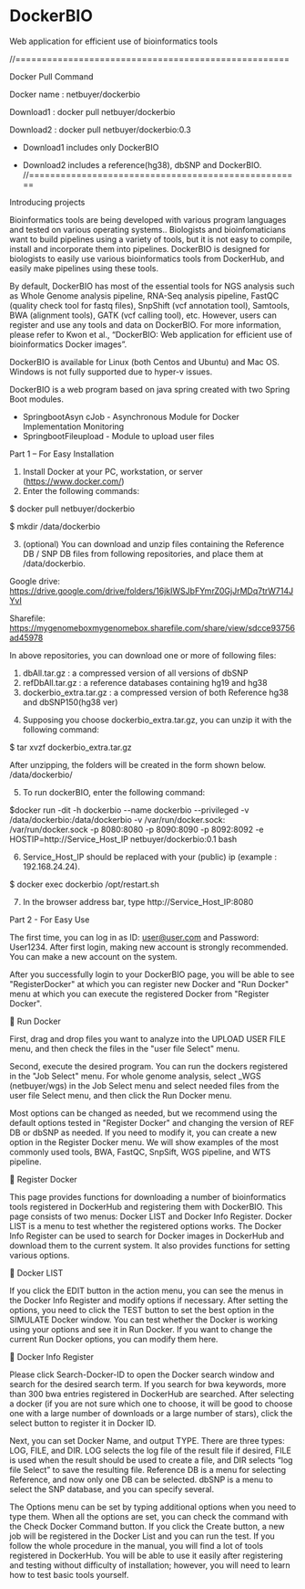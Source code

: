 # DockerBIO
Web application for efficient use of bioinformatics tools

//====================================================

Docker Pull Command

Docker name	: netbuyer/dockerbio

Download1	: docker pull netbuyer/dockerbio

Download2	: docker pull netbuyer/dockerbio:0.3

* Download1 includes only DockerBIO

* Download2 includes a reference(hg38), dbSNP and DockerBIO.
//====================================================



Introducing projects

Bioinformatics tools are being developed with various program languages and tested on various operating systems.. Biologists and bioinfomaticians want to build pipelines using a variety of tools, but it is not easy to compile, install and incorporate them into pipelines. DockerBIO is designed for biologists to easily use various bioinformatics tools from DockerHub, and easily make pipelines using these tools.

By default, DockerBIO has most of the essential tools for NGS analysis such as Whole Genome analysis pipeline, RNA-Seq analysis pipeline, FastQC (quality check tool for fastq files), SnpShift (vcf annotation tool), Samtools, BWA (alignment tools), GATK (vcf calling tool), etc. However, users can register and use any tools and data on DockerBIO. For more information, please refer to Kwon et al., “DockerBIO: Web application for efficient use of bioinformatics Docker images”.

DockerBIO is available for Linux (both Centos and Ubuntu) and Mac OS. Windows is not fully supported due to hyper-v issues.

DockerBIO is a web program based on java spring created with two Spring Boot modules.
-	SpringbootAsyn cJob - Asynchronous Module for Docker Implementation Monitoring
-	SpringbootFileupload - Module to upload user files



Part 1 – For Easy Installation
1.	Install Docker at your PC, workstation, or server (https://www.docker.com/)
2.	Enter the following commands:


  $ docker pull netbuyer/dockerbio
  
  $ mkdir /data/dockerbio


3.	(optional) You can download and unzip files containing the Reference DB / SNP DB files from following repositories, and place them at /data/dockerbio.

Google drive: https://drive.google.com/drive/folders/16jkIWSJbFYmrZ0GjJrMDq7trW714JYvI

Sharefile: https://mygenomeboxmygenomebox.sharefile.com/share/view/sdcce93756ad45978


In above repositories, you can download one or more of following files:

1) dbAll.tar.gz : a compressed version of all versions of dbSNP
2) refDbAll.tar.gz : a reference databases containing hg19 and hg38
3) dockerbio_extra.tar.gz : a compressed version of both Reference hg38 and dbSNP150(hg38 ver)

4.	Supposing you choose dockerbio_extra.tar.gz, you can unzip it with the following command:


  $ tar xvzf dockerbio_extra.tar.gz

After unzipping, the folders will be created in the form shown below.
/data/dockerbio/


5.	To run dockerBIO, enter the following command:


$docker run -dit -h dockerbio --name dockerbio --privileged -v /data/dockerbio:/data/dockerbio -v /var/run/docker.sock: /var/run/docker.sock -p 8080:8080 -p 8090:8090 -p 8092:8092 -e HOSTIP=http://Service_Host_IP netbuyer/dockerbio:0.1 bash


6.	Service_Host_IP should be replaced with your (public) ip (example : 192.168.24.24).


$ docker exec dockerbio /opt/restart.sh

7.	In the browser address bar, type http://Service_Host_IP:8080




Part 2 - For Easy Use

The first time, you can log in as ID: user@user.com and Password: User1234. After first login, making new account is strongly recommended. You can make a new account on the system.

After you successfully login to your DockerBIO page, you will be able to see "RegisterDocker" at which you can register new Docker and "Run Docker" menu at which you can execute the registered Docker from "Register Docker".
 

	Run Docker
 
First, drag and drop files you want to analyze into the UPLOAD USER FILE menu, and then check the files in the "user file Select" menu.

Second, execute the desired program. You can run the dockers registered in the "Job Select" menu. For whole genome analysis, select _WGS (netbuyer/wgs) in the Job Select menu and select needed files from the user file Select menu, and then click the Run Docker menu.

Most options can be changed as needed, but we recommend using the default options tested in "Register Docker" and changing the version of REF DB or dbSNP as needed. If you need to modify it, you can create a new option in the Register Docker menu. We will show examples of the most commonly used tools, BWA, FastQC, SnpSift, WGS pipeline, and WTS pipeline.

 
	Register Docker

This page provides functions for downloading a number of bioinformatics tools registered in DockerHub and registering them with DockerBIO. This page consists of two menus: Docker LIST and Docker Info Register. Docker LIST is a menu to test whether the registered options  works. The Docker Info Register can be used to search for Docker images in DockerHub and download them to the current system. It also provides functions for setting various options.
 
	Docker LIST

If you click the EDIT button in the action menu, you can see the menus in the Docker Info Register and modify options if necessary. After setting the options, you need to click the TEST button to set the best option in the SIMULATE Docker window. You can test whether the Docker is working using your options and see it in Run Docker. If you want to change the current Run Docker options, you can modify them here.


	Docker Info Register

Please click Search-Docker-ID to open the Docker search window and search for the desired search term. If you search for bwa keywords, more than 300 bwa entries registered in DockerHub are searched. After selecting a docker (if you are not sure which one to choose, it will be good to choose one with a large number of downloads or a large number of stars), click the select button to register it in Docker ID.

Next, you can set Docker Name, and output TYPE. There are three types: LOG, FILE, and DIR. LOG selects the log file of the result file if desired, FILE is used when the result should be used to create a file, and DIR selects “log file Select” to save the resulting file.
Reference DB is a menu for selecting Reference, and now only one DB can be selected.
dbSNP is a menu to select the SNP database, and you can specify several.

The Options menu can be set by typing additional options when you need to type them.
When all the options are set, you can check the command with the Check Docker Command button.
If you click the Create button, a new job will be registered in the Docker List and you can run the test.
If you follow the whole procedure in the manual, you will find a lot of tools registered in DockerHub. You will be able to use it easily after registering and testing without difficulty of installation; however, you will need to learn how to test basic tools yourself.
